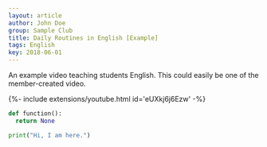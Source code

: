 ```yaml
---
layout: article
author: John Doe
group: Sample Club
title: Daily Routines in English [Example]
tags: English
key: 2018-06-01
---
```


An example video teaching students English. This could easily be one of the member-created video.

<div>{%- include extensions/youtube.html id='eUXkj6j6Ezw' -%}</div>

```python
def function():
  return None

print("Hi, I am here.")
```
